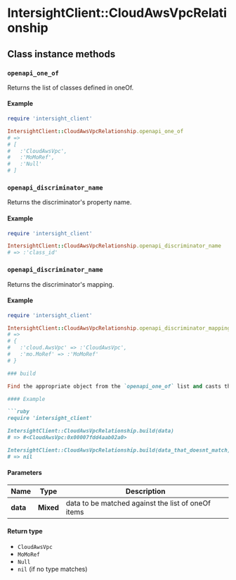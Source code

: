 # IntersightClient::CloudAwsVpcRelationship

## Class instance methods

### `openapi_one_of`

Returns the list of classes defined in oneOf.

#### Example

```ruby
require 'intersight_client'

IntersightClient::CloudAwsVpcRelationship.openapi_one_of
# =>
# [
#   :'CloudAwsVpc',
#   :'MoMoRef',
#   :'Null'
# ]
```

### `openapi_discriminator_name`

Returns the discriminator's property name.

#### Example

```ruby
require 'intersight_client'

IntersightClient::CloudAwsVpcRelationship.openapi_discriminator_name
# => :'class_id'
```

### `openapi_discriminator_name`

Returns the discriminator's mapping.

#### Example

```ruby
require 'intersight_client'

IntersightClient::CloudAwsVpcRelationship.openapi_discriminator_mapping
# =>
# {
#   :'cloud.AwsVpc' => :'CloudAwsVpc',
#   :'mo.MoRef' => :'MoMoRef'
# }

### build

Find the appropriate object from the `openapi_one_of` list and casts the data into it.

#### Example

```ruby
require 'intersight_client'

IntersightClient::CloudAwsVpcRelationship.build(data)
# => #<CloudAwsVpc:0x00007fdd4aab02a0>

IntersightClient::CloudAwsVpcRelationship.build(data_that_doesnt_match)
# => nil
```

#### Parameters

| Name | Type | Description |
| ---- | ---- | ----------- |
| **data** | **Mixed** | data to be matched against the list of oneOf items |

#### Return type

- `CloudAwsVpc`
- `MoMoRef`
- `Null`
- `nil` (if no type matches)

